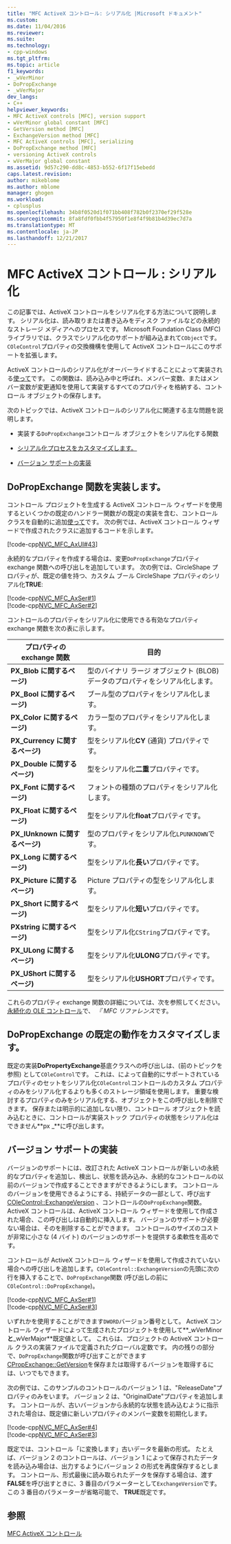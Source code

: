 ```yaml
---
title: "MFC ActiveX コントロール: シリアル化 |Microsoft ドキュメント"
ms.custom: 
ms.date: 11/04/2016
ms.reviewer: 
ms.suite: 
ms.technology:
- cpp-windows
ms.tgt_pltfrm: 
ms.topic: article
f1_keywords:
- _wVerMinor
- DoPropExchange
- _wVerMajor
dev_langs:
- C++
helpviewer_keywords:
- MFC ActiveX controls [MFC], version support
- wVerMinor global constant [MFC]
- GetVersion method [MFC]
- ExchangeVersion method [MFC]
- MFC ActiveX controls [MFC], serializing
- DoPropExchange method [MFC]
- versioning ActiveX controls
- wVerMajor global constant
ms.assetid: 9d57c290-dd8c-4853-b552-6f17f15ebedd
caps.latest.revision: 
author: mikeblome
ms.author: mblome
manager: ghogen
ms.workload:
- cplusplus
ms.openlocfilehash: 34b8f0520d1f071bb408f782b0f2370ef29f528e
ms.sourcegitcommit: 8fa8fdf0fbb4f57950f1e8f4f9b81b4d39ec7d7a
ms.translationtype: MT
ms.contentlocale: ja-JP
ms.lasthandoff: 12/21/2017
---
```

# <a name="mfc-activex-controls-serializing"></a>MFC ActiveX コントロール : シリアル化
この記事では、ActiveX コントロールをシリアル化する方法について説明します。 シリアル化は、読み取りまたは書き込みをディスク ファイルなどの永続的なストレージ メディアへのプロセスです。 Microsoft Foundation Class (MFC) ライブラリでは、クラスでシリアル化のサポートが組み込まれて`CObject`です。 `COleControl`プロパティの交換機構を使用して ActiveX コントロールにこのサポートを拡張します。  
  
 ActiveX コントロールのシリアル化がオーバーライドすることによって実装される[使って](../mfc/reference/colecontrol-class.md#dopropexchange)です。 この関数は、読み込み中と呼ばれ、メンバー変数、またはメンバー変数が変更通知を使用して実装するすべてのプロパティを格納する、コントロール オブジェクトの保存します。  
  
 次のトピックでは、ActiveX コントロールのシリアル化に関連する主な問題を説明します。  
  
-   実装する`DoPropExchange`コントロール オブジェクトをシリアル化する関数  
  
-   [シリアル化プロセスをカスタマイズします。](#_core_customizing_the_default_behavior_of_dopropexchange)  
  
-   [バージョン サポートの実装](#_core_implementing_version_support)  
  
##  <a name="_core_implementing_the_dopropexchange_function"></a>DoPropExchange 関数を実装します。  
 コントロール プロジェクトを生成する ActiveX コントロール ウィザードを使用するといくつかの既定のハンドラー関数がの既定の実装を含む、コントロール クラスを自動的に追加[使って](../mfc/reference/colecontrol-class.md#dopropexchange)です。 次の例では、ActiveX コントロール ウィザードで作成されたクラスに追加するコードを示します。  
  
 [!code-cpp[NVC_MFC_AxUI#43](../mfc/codesnippet/cpp/mfc-activex-controls-serializing_1.cpp)]  
  
 永続的なプロパティを作成する場合は、変更`DoPropExchange`プロパティ exchange 関数への呼び出しを追加しています。 次の例では、CircleShape プロパティが、既定の値を持つ、カスタム ブール CircleShape プロパティのシリアル化**TRUE**:  
  
 [!code-cpp[NVC_MFC_AxSer#1](../mfc/codesnippet/cpp/mfc-activex-controls-serializing_2.cpp)]  
[!code-cpp[NVC_MFC_AxSer#2](../mfc/codesnippet/cpp/mfc-activex-controls-serializing_3.cpp)]  
  
 コントロールのプロパティをシリアル化に使用できる有効なプロパティ exchange 関数を次の表に示します。  
  
|プロパティの exchange 関数|目的|  
|---------------------------------|-------------|  
|**PX_Blob に関するページ)**|型のバイナリ ラージ オブジェクト (BLOB) データのプロパティをシリアル化します。|  
|**PX_Bool に関するページ)**|ブール型のプロパティをシリアル化します。|  
|**PX_Color に関するページ)**|カラー型のプロパティをシリアル化します。|  
|**PX_Currency に関するページ)**|型をシリアル化**CY** (通貨) プロパティです。|  
|**PX_Double に関するページ)**|型をシリアル化**二重**プロパティです。|  
|**PX_Font に関するページ)**|フォントの種類のプロパティをシリアル化します。|  
|**PX_Float に関するページ)**|型をシリアル化**float**プロパティです。|  
|**PX_IUnknown に関するページ)**|型のプロパティをシリアル化`LPUNKNOWN`です。|  
|**PX_Long に関するページ)**|型をシリアル化**長い**プロパティです。|  
|**PX_Picture に関するページ)**|Picture プロパティの型をシリアル化します。|  
|**PX_Short に関するページ)**|型をシリアル化**短い**プロパティです。|  
|**PXstring に関するページ)**|型をシリアル化`CString`プロパティです。|  
|**PX_ULong に関するページ)**|型をシリアル化**ULONG**プロパティです。|  
|**PX_UShort に関するページ)**|型をシリアル化**USHORT**プロパティです。|  
  
 これらのプロパティ exchange 関数の詳細については、次を参照してください。[永続化の OLE コントロール](../mfc/reference/persistence-of-ole-controls.md)で、 *『 MFC リファレンス*です。  
  
##  <a name="_core_customizing_the_default_behavior_of_dopropexchange"></a>DoPropExchange の既定の動作をカスタマイズします。  
 既定の実装**DoPropertyExchange**基底クラスへの呼び出しは、(前のトピックを参照) として`COleControl`です。 これは、によって自動的にサポートされているプロパティのセットをシリアル化`COleControl`コントロールのカスタム プロパティのみをシリアル化するよりも多くのストレージ領域を使用します。 重要な検討するプロパティのみをシリアル化する、オブジェクトをこの呼び出しを削除できます。 保存または明示的に追加しない限り、コントロール オブジェクトを読み込むときに、コントロールが実装ストック プロパティの状態をシリアル化はできません**px _**に呼び出します。  
  
##  <a name="_core_implementing_version_support"></a>バージョン サポートの実装  
 バージョンのサポートには、改訂された ActiveX コントロールが新しいの永続的なプロパティを追加し、検出し、状態を読み込み、永続的なコントロールの以前のバージョンで作成することできますができるようにします。 コントロールのバージョンを使用できるようにする、持続データの一部として、呼び出す[COleControl::ExchangeVersion](../mfc/reference/colecontrol-class.md#exchangeversion) 、コントロールの`DoPropExchange`関数。 ActiveX コントロールは、ActiveX コントロール ウィザードを使用して作成された場合、この呼び出しは自動的に挿入します。 バージョンのサポートが必要ない場合は、そのを削除することができます。 コントロールのサイズのコストが非常に小さな (4 バイト) のバージョンのサポートを提供する柔軟性を高めです。  
  
 コントロールが ActiveX コントロール ウィザードを使用して作成されていない場合への呼び出しを追加します。`COleControl::ExchangeVersion`の先頭に次の行を挿入することで、`DoPropExchange`関数 (呼び出しの前に`COleControl::DoPropExchange`)。  
  
 [!code-cpp[NVC_MFC_AxSer#1](../mfc/codesnippet/cpp/mfc-activex-controls-serializing_2.cpp)]  
[!code-cpp[NVC_MFC_AxSer#3](../mfc/codesnippet/cpp/mfc-activex-controls-serializing_4.cpp)]  
  
 いずれかを使用することができます`DWORD`バージョン番号として。 ActiveX コントロール ウィザードによって生成されたプロジェクトを使用して**_wVerMinor**と**_wVerMajor**既定値として。 これらは、プロジェクトの ActiveX コントロール クラスの実装ファイルで定義されたグローバル定数です。 内の残りの部分で、`DoPropExchange`関数が呼び出すことができます[CPropExchange::GetVersion](../mfc/reference/cpropexchange-class.md#getversion)を保存または取得するバージョンを取得するには、いつでもできます。  
  
 次の例では、このサンプルのコントロールのバージョン 1 は、"ReleaseDate"プロパティのみをいます。 バージョン 2 は、"OriginalDate"プロパティを追加します。 コントロールが、古いバージョンから永続的な状態を読み込むように指示された場合は、既定値に新しいプロパティのメンバー変数を初期化します。  
  
 [!code-cpp[NVC_MFC_AxSer#4](../mfc/codesnippet/cpp/mfc-activex-controls-serializing_5.cpp)]  
[!code-cpp[NVC_MFC_AxSer#3](../mfc/codesnippet/cpp/mfc-activex-controls-serializing_4.cpp)]  
  
 既定では、コントロール「に変換します」古いデータを最新の形式。 たとえば、バージョン 2 のコントロールは、バージョン 1 によって保存されたデータを読み込み場合は、出力するようにバージョン 2 の形式を再度保存するとします。 コントロール、形式最後に読み取られたデータを保存する場合は、渡す**FALSE**を呼び出すときに、3 番目のパラメーターとして`ExchangeVersion`です。 この 3 番目のパラメーターが省略可能で、 **TRUE**既定です。  
  
## <a name="see-also"></a>参照  
 [MFC ActiveX コントロール](../mfc/mfc-activex-controls.md)

